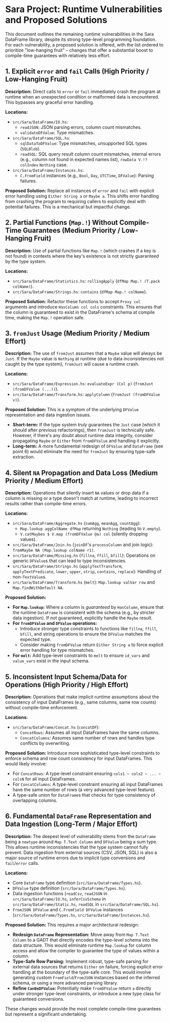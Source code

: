 # Sara Project: Runtime Vulnerabilities and Proposed Solutions

This document outlines the remaining runtime vulnerabilities in the Sara DataFrame library, despite its strong type-level programming foundation. For each vulnerability, a proposed solution is offered, with the list ordered to prioritize "low-hanging fruit" – changes that offer a substantial boost to compile-time guarantees with relatively less effort.

## 1. Explicit `error` and `fail` Calls (High Priority / Low-Hanging Fruit)

**Description:** Direct calls to `error` or `fail` immediately crash the program at runtime when an unexpected condition or malformed data is encountered. This bypasses any graceful error handling.

**Locations:**
*   `src/Sara/DataFrame/IO.hs`:
    *   `readJSON`: JSON parsing errors, column count mismatches.
    *   `validateDFValue`: Type mismatches.
*   `src/Sara/DataFrame/SQL.hs`:
    *   `sqlDataToDFValue`: Type mismatches, unsupported SQL types (`SQLBlob`).
    *   `readSQL`: SQL query result column count mismatches, internal errors (e.g., column not found in expected names list), `rowData V.!? colIndex` `Nothing` case.
*   `src/Sara/DataFrame/Instances.hs`:
    *   `C.FromField` instances (e.g., `Bool`, `Day`, `UTCTime`, `DFValue`): Parsing failures.

**Proposed Solution:**
Replace all instances of `error` and `fail` with explicit error handling using `Either String a` or `Maybe a`. This shifts error handling from crashing the program to requiring callers to explicitly deal with potential failures. This is a mechanical but impactful change.

## 2. Partial Functions (`Map.!`) Without Compile-Time Guarantees (Medium Priority / Low-Hanging Fruit)

**Description:** Use of partial functions like `Map.!` (which crashes if a key is not found) in contexts where the key's existence is not strictly guaranteed by the type system.

**Locations:**
*   `src/Sara/DataFrame/Statistics.hs`: `rollingApply` (`dfMap Map.! (T.pack colName)`).
*   `src/Sara/DataFrame/Strings.hs`: `contains` (`dfMap Map.! colName`).

**Proposed Solution:**
Refactor these functions to accept `Proxy col` arguments and introduce `HasColumn col cols` constraints. This ensures that the column is guaranteed to exist in the DataFrame's schema at compile time, making the `Map.!` operation safe.

## 3. `fromJust` Usage (Medium Priority / Medium Effort)

**Description:** The use of `fromJust` assumes that a `Maybe` value will always be `Just`. If the `Maybe` value is `Nothing` at runtime (due to data inconsistencies not caught by the type system), `fromJust` will cause a runtime crash.

**Locations:**
*   `src/Sara/DataFrame/Expression.hs`: `evaluateExpr (Col p)` (`fromJust (fromDFValue (...))`).
*   `src/Sara/DataFrame/Transform.hs`: `applyColumn` (`fromJust (fromDFValue v)`).

**Proposed Solution:**
This is a symptom of the underlying `DFValue` representation and data ingestion issues.
*   **Short-term:** If the type system *truly* guarantees the `Just` case (which it should after previous refactorings), then `fromJust` is technically safe. However, if there's any doubt about runtime data integrity, consider propagating `Maybe` or `Either` from `fromDFValue` and handling it explicitly.
*   **Long-term:** A more fundamental redesign of `DFValue` and `DataFrame` (see point 6) would eliminate the need for `fromJust` by ensuring type-safe extraction.

## 4. Silent `NA` Propagation and Data Loss (Medium Priority / Medium Effort)

**Description:** Operations that silently insert `NA` values or drop data if a column is missing or a type doesn't match at runtime, leading to incorrect results rather than compile-time errors.

**Locations:**
*   `src/Sara/DataFrame/Aggregate.hs` (`sumAgg`, `meanAgg`, `countAgg`):
    *   `Map.lookup aggColName dfMap` returning `Nothing` (leading to `V.empty`).
    *   `V.catMaybes $ V.map (fromDFValue @a) col` (silently dropping values).
*   `src/Sara/DataFrame/Join.hs` (`joinDF`'s `processColumn` and join logic): `fromMaybe NA (Map.lookup colName r1)`.
*   `src/Sara/DataFrame/Missing.hs` (`fillna`, `ffill`, `bfill`): Operations on generic `DFValue`s that can lead to type inconsistencies.
*   `src/Sara/DataFrame/Strings.hs` (`applyTextTransform`, `applyTextPredicate`, `lower`, `upper`, `strip`, `contains`, `replace`): Handling of non-`TextValue`s.
*   `src/Sara/DataFrame/Transform.hs` (`melt`): `Map.lookup valVar row` and `Map.findWithDefault NA`.

**Proposed Solution:**
*   **For `Map.lookup`:** Where a column is *guaranteed* by `HasColumn`, ensure that the runtime `DataFrame` is consistent with the schema (e.g., by stricter data ingestion). If not guaranteed, explicitly handle the `Maybe` result.
*   **For `fromDFValue` and `DFValue` operations:**
    *   Introduce stronger type constraints to functions like `fillna`, `ffill`, `bfill`, and string operations to ensure the `DFValue` matches the expected type.
    *   Consider making `fromDFValue` return `Either String a` to force explicit error handling for type mismatches.
*   **For `melt`:** Add type-level constraints to `melt` to ensure `id_vars` and `value_vars` exist in the input schema.

## 5. Inconsistent Input Schema/Data for Operations (High Priority / High Effort)

**Description:** Operations that make implicit runtime assumptions about the consistency of input DataFrames (e.g., same columns, same row counts) without compile-time enforcement.

**Locations:**
*   `src/Sara/DataFrame/Concat.hs` (`concatDF`):
    *   `ConcatRows`: Assumes all input DataFrames have the same columns.
    *   `ConcatColumns`: Assumes same number of rows and handles type conflicts by overwriting.

**Proposed Solution:**
Introduce more sophisticated type-level constraints to enforce schema and row count consistency for input DataFrames. This would likely involve:
*   For `ConcatRows`: A type-level constraint ensuring `cols1 ~ cols2 ~ ... ~ colsN` for all input DataFrames.
*   For `ConcatColumns`: A type-level constraint ensuring all input DataFrames have the same number of rows (a very advanced type-level feature).
*   A type-safe union for `DataFrame`s that checks for type consistency of overlapping columns.

## 6. Fundamental `DataFrame` Representation and Data Ingestion (Long-Term / Major Effort)

**Description:** The deepest level of vulnerability stems from the `DataFrame` being a `newtype` around `Map T.Text Column` and `DFValue` being a sum type. This allows runtime inconsistencies that the type system cannot fully prevent. Data ingestion from external sources (CSV, JSON, SQL) is also a major source of runtime errors due to implicit type conversions and `fail`/`error` calls.

**Locations:**
*   Core `DataFrame` type definition (`src/Sara/DataFrame/Types.hs`).
*   `DFValue` type definition (`src/Sara/DataFrame/Types.hs`).
*   Data ingestion functions (`readCsv`, `readJSON` in `src/Sara/DataFrame/IO.hs`, `inferCsvSchema` in `src/Sara/DataFrame/Static.hs`, `readSQL` in `src/Sara/DataFrame/SQL.hs`).
*   `FromJSON DFValue` and `C.FromField DFValue` instances (`src/Sara/DataFrame/Types.hs`, `src/Sara/DataFrame/Instances.hs`).

**Proposed Solution:**
This requires a major architectural redesign:
*   **Redesign `DataFrame` Representation:** Move away from `Map T.Text Column` to a GADT that directly encodes the type-level schema into the data structure. This would eliminate runtime `Map.lookup` for column access and allow the compiler to guarantee the type of values within a column.
*   **Type-Safe Row Parsing:** Implement robust, type-safe parsing for external data sources that returns `Either` on failure, forcing explicit error handling at the boundary of the type-safe core. This would involve generating custom `FromField`/`FromJSON` instances based on the inferred schema, or using a more advanced parsing library.
*   **Refine `CanBeDFValue`:** Potentially make `fromDFValue` return `a` directly under stronger type-level constraints, or introduce a new type class for guaranteed conversions.

These changes would provide the most complete compile-time guarantees but represent a significant undertaking.
